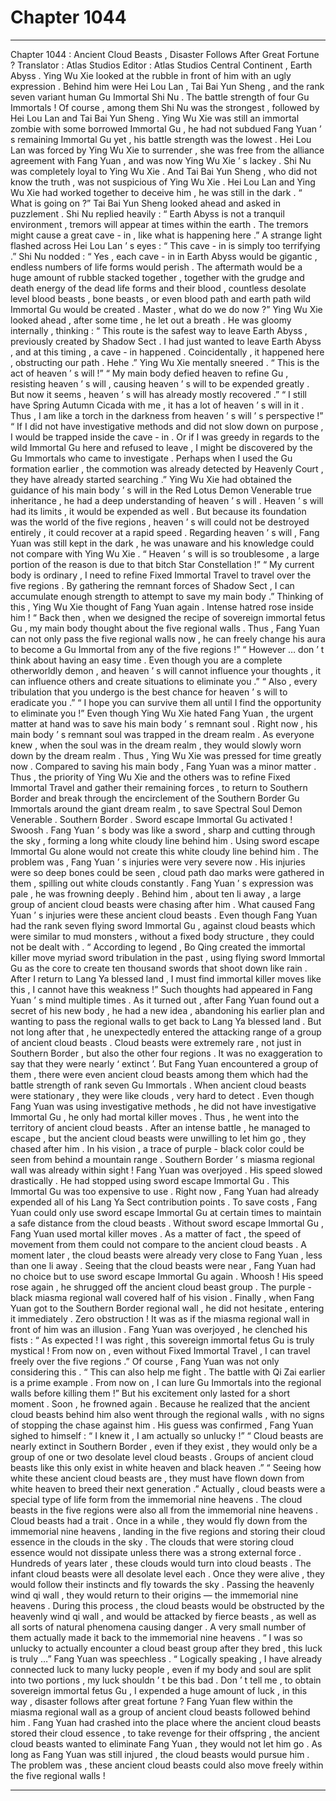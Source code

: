 
# Chapter 1044


---

Chapter 1044 : Ancient Cloud Beasts , Disaster Follows After Great Fortune ?
Translator :
Atlas Studios
Editor :
Atlas Studios
Central Continent , Earth Abyss .
Ying Wu Xie looked at the rubble in front of him with an ugly expression .
Behind him were Hei Lou Lan , Tai Bai Yun Sheng , and the rank seven variant human Gu Immortal Shi Nu .
The battle strength of four Gu Immortals !
Of course , among them Shi Nu was the strongest , followed by Hei Lou Lan and Tai Bai Yun Sheng . Ying Wu Xie was still an immortal zombie with some borrowed Immortal Gu , he had not subdued Fang Yuan ’ s remaining Immortal Gu yet , his battle strength was the lowest .
Hei Lou Lan was forced by Ying Wu Xie to surrender , she was free from the alliance agreement with Fang Yuan , and was now Ying Wu Xie ’ s lackey .
Shi Nu was completely loyal to Ying Wu Xie .
And Tai Bai Yun Sheng , who did not know the truth , was not suspicious of Ying Wu Xie . Hei Lou Lan and Ying Wu Xie had worked together to deceive him , he was still in the dark .
“ What is going on ?” Tai Bai Yun Sheng looked ahead and asked in puzzlement .
Shi Nu replied heavily : “ Earth Abyss is not a tranquil environment , tremors will appear at times within the earth . The tremors might cause a great cave - in , like what is happening here .”
A strange light flashed across Hei Lou Lan ’ s eyes : “ This cave - in is simply too terrifying .”
Shi Nu nodded : “ Yes , each cave - in in Earth Abyss would be gigantic , endless numbers of life forms would perish . The aftermath would be a huge amount of rubble stacked together , together with the grudge and death energy of the dead life forms and their blood , countless desolate level blood beasts , bone beasts , or even blood path and earth path wild Immortal Gu would be created . Master , what do we do now ?”
Ying Wu Xie looked ahead , after some time , he let out a breath .
He was gloomy internally , thinking : “ This route is the safest way to leave Earth Abyss , previously created by Shadow Sect . I had just wanted to leave Earth Abyss , and at this timing , a cave - in happened . Coincidentally , it happened here , obstructing our path . Hehe .”
Ying Wu Xie mentally sneered .
“ This is the act of heaven ’ s will !”
“ My main body defied heaven to refine Gu , resisting heaven ’ s will , causing heaven ’ s will to be expended greatly . But now it seems , heaven ’ s will has already mostly recovered .”
“ I still have Spring Autumn Cicada with me , it has a lot of heaven ’ s will in it . Thus , I am like a torch in the darkness from heaven ’ s will ’ s perspective !”
“ If I did not have investigative methods and did not slow down on purpose , I would be trapped inside the cave - in . Or if I was greedy in regards to the wild Immortal Gu here and refused to leave , I might be discovered by the Gu Immortals who came to investigate . Perhaps when I used the Gu formation earlier , the commotion was already detected by Heavenly Court , they have already started searching .”
Ying Wu Xie had obtained the guidance of his main body ’ s will in the Red Lotus Demon Venerable true inheritance , he had a deep understanding of heaven ’ s will .
Heaven ’ s will had its limits , it would be expended as well . But because its foundation was the world of the five regions , heaven ’ s will could not be destroyed entirely , it could recover at a rapid speed .
Regarding heaven ’ s will , Fang Yuan was still kept in the dark , he was unaware and his knowledge could not compare with Ying Wu Xie .
“ Heaven ’ s will is so troublesome , a large portion of the reason is due to that bitch Star Constellation !”
“ My current body is ordinary , I need to refine Fixed Immortal Travel to travel over the five regions . By gathering the remnant forces of Shadow Sect , I can accumulate enough strength to attempt to save my main body .”
Thinking of this , Ying Wu Xie thought of Fang Yuan again .
Intense hatred rose inside him !
“ Back then , when we designed the recipe of sovereign immortal fetus Gu , my main body thought about the five regional walls . Thus , Fang Yuan can not only pass the five regional walls now , he can freely change his aura to become a Gu Immortal from any of the five regions !”
“ However … don ’ t think about having an easy time . Even though you are a complete otherworldly demon , and heaven ’ s will cannot influence your thoughts , it can influence others and create situations to eliminate you .”
“ Also , every tribulation that you undergo is the best chance for heaven ’ s will to eradicate you .”
“ I hope you can survive them all until I find the opportunity to eliminate you !”
Even though Ying Wu Xie hated Fang Yuan , the urgent matter at hand was to save his main body ’ s remnant soul .
Right now , his main body ’ s remnant soul was trapped in the dream realm .
As everyone knew , when the soul was in the dream realm , they would slowly worn down by the dream realm . Thus , Ying Wu Xie was pressed for time greatly now .
Compared to saving his main body , Fang Yuan was a minor matter .
Thus , the priority of Ying Wu Xie and the others was to refine Fixed Immortal Travel and gather their remaining forces , to return to Southern Border and break through the encirclement of the Southern Border Gu Immortals around the giant dream realm , to save Spectral Soul Demon Venerable .
Southern Border .
Sword escape Immortal Gu activated !
Swoosh .
Fang Yuan ’ s body was like a sword , sharp and cutting through the sky , forming a long white cloudy line behind him .
Using sword escape Immortal Gu alone would not create this white cloudy line behind him .
The problem was , Fang Yuan ’ s injuries were very severe now .
His injuries were so deep bones could be seen , cloud path dao marks were gathered in them , spilling out white clouds constantly .
Fang Yuan ’ s expression was pale , he was frowning deeply .
Behind him , about ten li away , a large group of ancient cloud beasts were chasing after him .
What caused Fang Yuan ’ s injuries were these ancient cloud beasts .
Even though Fang Yuan had the rank seven flying sword Immortal Gu , against cloud beasts which were similar to mud monsters , without a fixed body structure , they could not be dealt with .
“ According to legend , Bo Qing created the immortal killer move myriad sword tribulation in the past , using flying sword Immortal Gu as the core to create ten thousand swords that shoot down like rain . After I return to Lang Ya blessed land , I must find immortal killer moves like this , I cannot have this weakness !” Such thoughts had appeared in Fang Yuan ’ s mind multiple times .
As it turned out , after Fang Yuan found out a secret of his new body , he had a new idea , abandoning his earlier plan and wanting to pass the regional walls to get back to Lang Ya blessed land .
But not long after that , he unexpectedly entered the attacking range of a group of ancient cloud beasts .
Cloud beasts were extremely rare , not just in Southern Border , but also the other four regions . It was no exaggeration to say that they were nearly ‘ extinct ’.
But Fang Yuan encountered a group of them , there were even ancient cloud beasts among them which had the battle strength of rank seven Gu Immortals .
When ancient cloud beasts were stationary , they were like clouds , very hard to detect .
Even though Fang Yuan was using investigative methods , he did not have investigative Immortal Gu , he only had mortal killer moves . Thus , he went into the territory of ancient cloud beasts .
After an intense battle , he managed to escape , but the ancient cloud beasts were unwilling to let him go , they chased after him .
In his vision , a trace of purple - black color could be seen from behind a mountain range .
Southern Border ’ s miasma regional wall was already within sight !
Fang Yuan was overjoyed .
His speed slowed drastically .
He had stopped using sword escape Immortal Gu .
This Immortal Gu was too expensive to use . Right now , Fang Yuan had already expended all of his Lang Ya Sect contribution points .
To save costs , Fang Yuan could only use sword escape Immortal Gu at certain times to maintain a safe distance from the cloud beasts .
Without sword escape Immortal Gu , Fang Yuan used mortal killer moves .
As a matter of fact , the speed of movement from them could not compare to the ancient cloud beasts .
A moment later , the cloud beasts were already very close to Fang Yuan , less than one li away .
Seeing that the cloud beasts were near , Fang Yuan had no choice but to use sword escape Immortal Gu again .
Whoosh !
His speed rose again , he shrugged off the ancient cloud beast group .
The purple - black miasma regional wall covered half of his vision .
Finally , when Fang Yuan got to the Southern Border regional wall , he did not hesitate , entering it immediately .
Zero obstruction !
It was as if the miasma regional wall in front of him was an illusion .
Fang Yuan was overjoyed , he clenched his fists : “ As expected ! I was right , this sovereign immortal fetus Gu is truly mystical ! From now on , even without Fixed Immortal Travel , I can travel freely over the five regions .”
Of course , Fang Yuan was not only considering this .
“ This can also help me fight . The battle with Qi Zai earlier is a prime example . From now on , I can lure Gu Immortals into the regional walls before killing them !”
But his excitement only lasted for a short moment .
Soon , he frowned again .
Because he realized that the ancient cloud beasts behind him also went through the regional walls , with no signs of stopping the chase against him .
His guess was confirmed , Fang Yuan sighed to himself : “ I knew it , I am actually so unlucky !”
“ Cloud beasts are nearly extinct in Southern Border , even if they exist , they would only be a group of one or two desolate level cloud beasts . Groups of ancient cloud beasts like this only exist in white heaven and black heaven .”
“ Seeing how white these ancient cloud beasts are , they must have flown down from white heaven to breed their next generation .”
Actually , cloud beasts were a special type of life form from the immemorial nine heavens . The cloud beasts in the five regions were also all from the immemorial nine heavens .
Cloud beasts had a trait .
Once in a while , they would fly down from the immemorial nine heavens , landing in the five regions and storing their cloud essence in the clouds in the sky .
The clouds that were storing cloud essence would not dissipate unless there was a strong external force .
Hundreds of years later , these clouds would turn into cloud beasts .
The infant cloud beasts were all desolate level each . Once they were alive , they would follow their instincts and fly towards the sky .
Passing the heavenly wind qi wall , they would return to their origins — the immemorial nine heavens .
During this process , the cloud beasts would be obstructed by the heavenly wind qi wall , and would be attacked by fierce beasts , as well as all sorts of natural phenomena causing danger . A very small number of them actually made it back to the immemorial nine heavens .
“ I was so unlucky to actually encounter a cloud beast group after they bred , this luck is truly …” Fang Yuan was speechless .
“ Logically speaking , I have already connected luck to many lucky people , even if my body and soul are split into two portions , my luck shouldn ’ t be this bad . Don ’ t tell me , to obtain sovereign immortal fetus Gu , I expended a huge amount of luck , in this way , disaster follows after great fortune ?
Fang Yuan flew within the miasma regional wall as a group of ancient cloud beasts followed behind him .
Fang Yuan had crashed into the place where the ancient cloud beasts stored their cloud essence , to take revenge for their offspring , the ancient cloud beasts wanted to eliminate Fang Yuan , they would not let him go .
As long as Fang Yuan was still injured , the cloud beasts would pursue him .
The problem was , these ancient cloud beasts could also move freely within the five regional walls !

---

